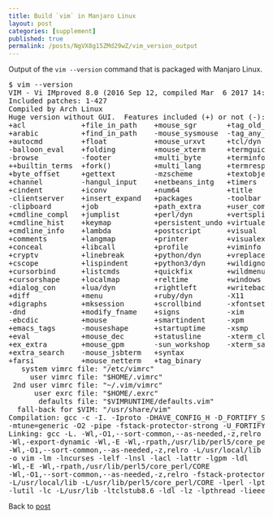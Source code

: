 ```yaml
---
title: Build `vim` in Manjaro Linux
layout: post
categories: [supplement]
published: true
permalink: /posts/NgVX8g15ZMd29wZ/vim_version_output
---
```


Output of the `vim --version` command that is packaged with Manjaro Linux.

<pre>
$ vim --version
VIM - Vi IMproved 8.0 (2016 Sep 12, compiled Mar  6 2017 14:13:23)
Included patches: 1-427
Compiled by Arch Linux
Huge version without GUI.  Features included (+) or not (-):
+acl             +file_in_path    +mouse_sgr       +tag_old_static
+arabic          +find_in_path    -mouse_sysmouse  -tag_any_white
+autocmd         +float           +mouse_urxvt     +tcl/dyn
-balloon_eval    +folding         +mouse_xterm     +termguicolors
-browse          -footer          +multi_byte      +terminfo
++builtin_terms  +fork()          +multi_lang      +termresponse
+byte_offset     +gettext         -mzscheme        +textobjects
+channel         -hangul_input    +netbeans_intg   +timers
+cindent         +iconv           +num64           +title
-clientserver    +insert_expand   +packages        -toolbar
-clipboard       +job             +path_extra      +user_commands
+cmdline_compl   +jumplist        +perl/dyn        +vertsplit
+cmdline_hist    +keymap          +persistent_undo +virtualedit
+cmdline_info    +lambda          +postscript      +visual
+comments        +langmap         +printer         +visualextra
+conceal         +libcall         +profile         +viminfo
+cryptv          +linebreak       +python/dyn      +vreplace
+cscope          +lispindent      +python3/dyn     +wildignore
+cursorbind      +listcmds        +quickfix        +wildmenu
+cursorshape     +localmap        +reltime         +windows
+dialog_con      +lua/dyn         +rightleft       +writebackup
+diff            +menu            +ruby/dyn        -X11
+digraphs        +mksession       +scrollbind      -xfontset
-dnd             +modify_fname    +signs           -xim
-ebcdic          +mouse           +smartindent     -xpm
+emacs_tags      -mouseshape      +startuptime     -xsmp
+eval            +mouse_dec       +statusline      -xterm_clipboard
+ex_extra        +mouse_gpm       -sun_workshop    -xterm_save
+extra_search    -mouse_jsbterm   +syntax          
+farsi           +mouse_netterm   +tag_binary      
   system vimrc file: "/etc/vimrc"
     user vimrc file: "$HOME/.vimrc"
 2nd user vimrc file: "~/.vim/vimrc"
      user exrc file: "$HOME/.exrc"
       defaults file: "$VIMRUNTIME/defaults.vim"
  fall-back for $VIM: "/usr/share/vim"
Compilation: gcc -c -I. -Iproto -DHAVE_CONFIG_H -D_FORTIFY_SOURCE=2  -march=x86-64
-mtune=generic -O2 -pipe -fstack-protector-strong -U_FORTIFY_SOURCE -D_FORTIFY_SOURCE=1
Linking: gcc -L. -Wl,-O1,--sort-common,--as-needed,-z,relro -fstack-protector -rdynamic
-Wl,-export-dynamic -Wl,-E -Wl,-rpath,/usr/lib/perl5/core_perl/CORE
-Wl,-O1,--sort-common,--as-needed,-z,relro -L/usr/local/lib -Wl,--as-needed
-o vim -lm -lncurses -lelf -lnsl -lacl -lattr -lgpm -ldl
-Wl,-E -Wl,-rpath,/usr/lib/perl5/core_perl/CORE
-Wl,-O1,--sort-common,--as-needed,-z,relro -fstack-protector-strong
-L/usr/local/lib -L/usr/lib/perl5/core_perl/CORE -lperl -lpthread -lnsl -ldl -lm -lcrypt
-lutil -lc -L/usr/lib -ltclstub8.6 -ldl -lz -lpthread -lieee -lm
</pre>

Back to [post](/posts/NgVX8g15ZMd29wZ/index)
